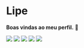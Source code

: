 # Lipe
**Boas vindas ao meu perfil.** 📖

![](https://media1.tenor.com/m/fPR8JPBMUcUAAAAC/pokemon-starter.gif)
![](https://media1.tenor.com/m/zdt3S5hNnHAAAAAC/pikachu-snivee.gif)
![](https://media1.tenor.com/m/DZ7_IElzjAUAAAAC/furret-pokemon.gif)
![](https://media1.tenor.com/m/XnjYv6K5T5cAAAAC/cutie.gif0)
![](https://media.tenor.com/FrOmg74Jg3AAAAAi/ditto-pokemon.gif)
